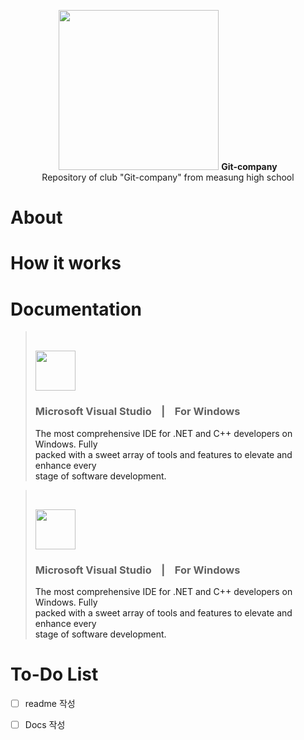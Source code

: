 <p align="center">
  <picture>
    <source
      width="256px"
      media="(prefers-color-scheme: dark)"
      srcset="Dark-Icon"
    />
    <img 
      width="256px"
      src="Light-Icon"
    />
  </picture>
  <b>Git-company</b><br>
  Repository of club "Git-company" from measung high school
</p>

# About

# How it works


# Documentation
> <br>
> <p>
>  <img 
>    width="64px"
>    height="64px"
>    src="https://visualstudio.microsoft.com/wp-content/uploads/2021/10/Product-Icon.svg">
> </p>
> 
> ### Microsoft Visual Studio    &nbsp;&nbsp;&nbsp;|&nbsp;&nbsp;&nbsp;    For Windows
>
> <a>The most comprehensive IDE for .NET and C++ developers on Windows. Fully <br> packed with a sweet array of tools and features to elevate and enhance every <br> stage of software development.</a>

 

> <br>
> <p>
>  <img 
>    width="64px"
>    height="64px"
>    src="https://visualstudio.microsoft.com/wp-content/uploads/2019/09/vs-code-responsive-01-1.png">
> </p>
> 
> ### Microsoft Visual Studio    &nbsp;&nbsp;&nbsp;|&nbsp;&nbsp;&nbsp;    For Windows
>
> <a>The most comprehensive IDE for .NET and C++ developers on Windows. Fully <br> packed with a sweet array of tools and features to elevate and enhance every <br> stage of software development.</a>
>

# To-Do List
- [ ] readme 작성
- [ ] Docs 작성
  
